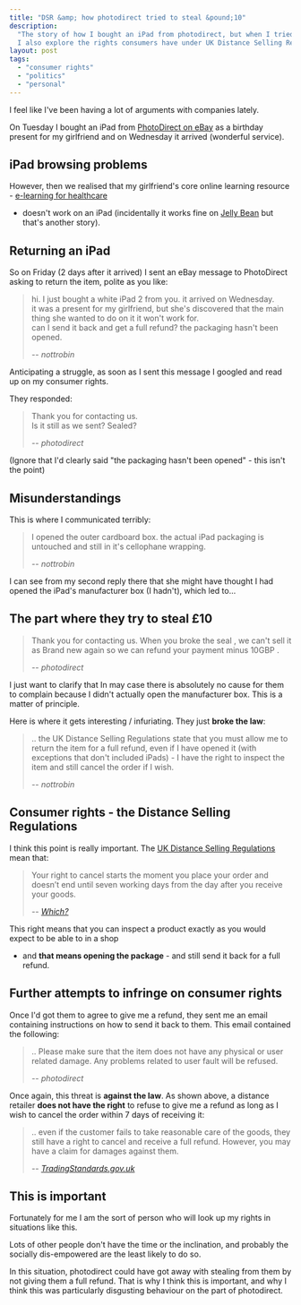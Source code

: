 ```yaml
---
title: "DSR &amp; how photodirect tried to steal &pound;10"
description:
  "The story of how I bought an iPad from photodirect, but when I tried to send it back, they attempted to cheat me of my consumer rights.
  I also explore the rights consumers have under UK Distance Selling Regulations."
layout: post
tags:
  - "consumer rights"
  - "politics"
  - "personal"
---
```


I feel like I've been having a lot of arguments with companies lately.

On Tuesday I bought an iPad from [PhotoDirect on eBay](http://www.ebay.co.uk/sch/i.html?_nkw=photodirect) as a birthday present for my girlfriend and on Wednesday it arrived (wonderful service).

## iPad browsing problems

However, then we realised that my girlfriend's core online learning resource - [e-learning for healthcare](http://e-lfh.org.uk)

- doesn't work on an iPad (incidentally it works fine on [Jelly Bean](http://www.android.com/about/jelly-bean/) but that's another story).

## Returning an iPad

So on Friday (2 days after it arrived) I sent an eBay message to PhotoDirect asking to return the item, polite as you like:

> hi. I just bought a white iPad 2 from you. it arrived on Wednesday.  
> it was a present for my girlfriend, but she's discovered that the main thing she wanted to do on it it won't work for.  
> can I send it back and get a full refund? the packaging hasn't been opened.
>
> -- <cite>nottrobin</cite>

Anticipating a struggle, as soon as I sent this message I googled and read up on my consumer rights.

They responded:

> Thank you for contacting us.  
> Is it still as we sent? Sealed?
>
> -- <cite>photodirect</cite>

(Ignore that I'd clearly said "the packaging hasn't been opened" - this isn't the point)

## Misunderstandings

This is where I communicated terribly:

> I opened the outer cardboard box. the actual iPad packaging is untouched and still in it's cellophane wrapping.
>
> -- <cite>nottrobin</cite>

I can see from my second reply there that she might have thought I had opened the iPad's manufacturer box (I hadn't),
which led to...

## The part where they try to steal £10

> Thank you for contacting us.
> When you broke the seal , we can't sell it as Brand new again so we can refund your payment minus 10GBP .
>
> -- <cite>photodirect</cite>

I just want to clarify that In may case there is absolutely no cause for them
to complain because I didn't actually open the manufacturer box. This is a matter of principle.

Here is where it gets interesting / infuriating. They just **broke the law**:

> .. the UK Distance Selling Regulations state that you must allow me to return the item for a full refund, even if I have opened it (with exceptions that don't included iPads) - I have the right to inspect the item and still cancel the order if I wish.
>
> -- <cite>nottrobin</cite>

## Consumer rights - the Distance Selling Regulations

I think this point is really important. The [UK Distance Selling Regulations](http://www.legislation.gov.uk/uksi/2000/2334/contents/made) mean that:

> Your right to cancel starts the moment you place your order and doesn’t end until seven working days from the day after you receive your goods.
>
> -- <cite>[Which?](http://www.which.co.uk/consumer-rights/regulation/distance-selling-regulations/#link-2)</cite>

This right means that you can inspect a product exactly as you would expect to be able to in a shop

- and **that means opening the package** - and still send it back for a full refund.

## Further attempts to infringe on consumer rights

Once I'd got them to agree to give me a refund, they sent me an email containing instructions on how to send it back to them.
This email contained the following:

> .. Please make sure that the item does not have any physical or user related damage.
> Any problems related to user fault will be refused.
>
> -- <cite>photodirect</cite>

Once again, this threat is **against the law**. As shown above,
a distance retailer **does not have the right** to refuse to give me a
refund as long as I wish to cancel the order within 7 days of receiving it:

> .. even if the customer fails to take reasonable care of the goods, they still have a right to cancel and receive a full refund.
> However, you may have a claim for damages against them.
>
> -- <cite>[TradingStandards.gov.uk](http://dshub.tradingstandards.gov.uk/in_practice/return-not-original-packaging)</cite>

## This is important

Fortunately for me I am the sort of person who will look up my rights in situations like this.

Lots of other people don't have the time or the inclination,
and probably the socially dis-empowered are the least likely to do so.

In this situation, photodirect could have got away with stealing from them by not giving them a full refund.
That is why I think this is important, and why I think this was particularly disgusting behaviour on the part of photodirect.
